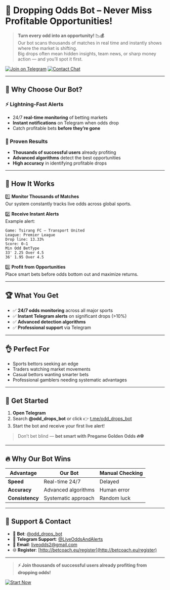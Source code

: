 # 🎯 Dropping Odds Bot – Never Miss Profitable Opportunities!

> **Turn every odd into an opportunity! 📉💰**  
> Our bot scans thousands of matches in real time and instantly shows where the market is shifting.  
> Big drops often mean hidden insights, team news, or sharp money action — and you’ll spot it first.

[![Join on Telegram](https://img.shields.io/badge/Telegram-Join%20Bot-blue?logo=telegram)](https://t.me/odd_drops_bot)
[![Contact Chat](https://img.shields.io/badge/Telegram-Contact%20Support-blue?logo=telegram)](https://t.me/LiveOddsAndAlerts)

---

## 🚀 Why Choose Our Bot?

### ⚡ Lightning-Fast Alerts
- 24/7 **real-time monitoring** of betting markets  
- **Instant notifications** on Telegram when odds drop  
- Catch profitable bets **before they’re gone**

### 🎯 Proven Results
- **Thousands of successful users** already profiting  
- **Advanced algorithms** detect the best opportunities  
- **High accuracy** in identifying profitable drops

---

## 📱 How It Works

1️⃣ **Monitor Thousands of Matches**  
Our system constantly tracks live odds across global sports.

2️⃣ **Receive Instant Alerts**  
Example alert:
```text
Game: Tsirang FC – Transport United
League: Premier League
Drop line: 13.33%
Score: 0–1
Min Odd BetType
33' 2.25 Over 4.5
36' 1.95 Over 4.5
```

3️⃣ **Profit from Opportunities**  
Place smart bets before odds bottom out and maximize returns.

---

## 🏆 What You Get

- ✅ **24/7 odds monitoring** across all major sports  
- ✅ **Instant Telegram alerts** on significant drops (>10%)  
- ✅ **Advanced detection algorithms**  
- ✅ **Professional support** via Telegram

---

## 👌 Perfect For

- Sports bettors seeking an edge  
- Traders watching market movements  
- Casual bettors wanting smarter bets  
- Professional gamblers needing systematic advantages  

---

## 🚀 Get Started

1. **Open Telegram**  
2. Search **@odd_drops_bot** or click 👉 [t.me/odd_drops_bot](https://t.me/odd_drops_bot)  
3. Start the bot and receive your first live alert!

> Don’t bet blind — **bet smart with Pregame Golden Odds 🔥⚽**

---

## 🔥 Why Our Bot Wins

| Advantage      | Our Bot             | Manual Checking       |
|----------------|----------------------|-----------------------|
| **Speed**      | Real-time 24/7       | Delayed              |
| **Accuracy**   | Advanced algorithms  | Human error          |
| **Consistency**| Systematic approach  | Random luck          |

---

## 💬 Support & Contact

- 📲 **Bot**: [@odd_drops_bot](https://t.me/odd_drops_bot)  
- 💬 **Telegram Support**: [@LiveOddsAndAlerts](https://t.me/LiveOddsAndAlerts)  
- 📧 **Email**: [liveodds2@gmail.com](mailto:liveodds2@gmail.com)  
- 🌐 **Register**: [http://betcoach.eu/register](http://betcoach.eu/register)

---

> **⚡ Join thousands of successful users already profiting from dropping odds!**

[![Start Now](https://img.shields.io/badge/Start%20Now-@odd_drops_bot-green.svg)](https://t.me/odd_drops_bot)
